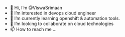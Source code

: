 - 👋 Hi, I’m @ViswaSrimaan
- 👀 I’m interested in devops cloud engineer
- 🌱 I’m currently learning openshift & automation tools.
- 💞️ I’m looking to collaborate on cloud technologies
- 📫 How to reach me ...

<!---
ViswaSrimaan/ViswaSrimaan is a ✨ special ✨ repository because its `README.md` (this file) appears on your GitHub profile.
You can click the Preview link to take a look at your changes.
--->
